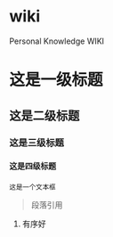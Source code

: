 # wiki
Personal Knowledge WIKI

# 这是一级标题
## 这是二级标题
### 这是三级标题
#### 这是四级标题
```
这是一个文本框
```
> 段落引用

1. 有序好